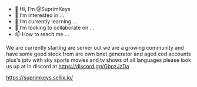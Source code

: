 - 👋 Hi, I’m @SuprimKeys
- 👀 I’m interested in ...
- 🌱 I’m currently learning ...
- 💞️ I’m looking to collaborate on ...
- 📫 How to reach me ...

<!---
SuprimKeys/SuprimKeys is a ✨ special ✨ repository because its `README.md` (this file) appears on your GitHub profile.
You can click the Preview link to take a look at your changes.
--->
We are currently starting are server out we are a growing community and have some good stock from are own bnet generator and aged cod accounts plus's iptv with sky sports movies and tv shows of all languages please look us up at 
In discord at https://discord.gg/GbpzJzDa

https://suprimkeys.sellix.io/
